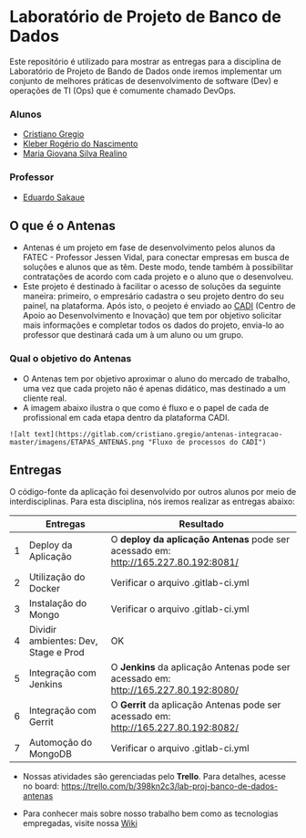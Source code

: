 # Laboratório de Projeto de Banco de Dados

Este repositório é utilizado para mostrar as entregas para a disciplina de Laboratório de Projeto de Bando de Dados onde iremos implementar um conjunto de melhores práticas de desenvolvimento de software (Dev) e operações de TI (Ops) que é comumente chamado DevOps.  

### Alunos
- [Cristiano Gregio](https://gitlab.com/cristiano.gregio)
- [Kleber Rogério do Nascimento](https://github.com/kleberrogerio)
- [Maria Giovana Silva Realino](https://gitlab.com/mariagiovana)

### Professor
- [Eduardo Sakaue](https://github.com/esakaue)


## O que é o Antenas
- Antenas é um projeto em fase de desenvolvimento pelos alunos da FATEC - Professor Jessen Vidal, para conectar empresas em busca de soluções e alunos que as têm. Deste modo, tende também à possibilitar contratações de acordo com cada projeto e o aluno que o desenvolveu.
- Este projeto é destinado à facilitar o acesso de soluções da seguinte maneira: primeiro, o empresário cadastra o seu projeto dentro do seu painel, na plataforma. Após isto, o peojeto é enviado ao [CADI](https://fatecsjc-prd.azurewebsites.net/cadi.php) (Centro de Apoio ao Desenvolvimento e Inovação) que tem por objetivo solicitar mais informações e completar todos os dados do projeto, envia-lo ao professor que destinará cada um à um aluno ou um grupo. 


### Qual o objetivo do Antenas
- O Antenas tem por objetivo aproximar o aluno do mercado de trabalho, uma vez que cada projeto não é apenas didático, mas destinado a um cliente real.
- A imagem abaixo ilustra o que como é fluxo e o papel de cada de profissional em cada etapa dentro da plataforma CADI.
```
![alt text](https://gitlab.com/cristiano.gregio/antenas-integracao-master/imagens/ETAPAS_ANTENAS.png "Fluxo de processos do CADI")
```

## Entregas

O código-fonte da aplicação foi desenvolvido por outros alunos por meio de interdisciplinas. Para esta disciplina, nós iremos realizar as entregas abaixo: 

|   | Entregas                             |                                  Resultado                                         |
|---|--------------------------------------|------------------------------------------------------------------------------------|
| 1 | Deploy da Aplicação                  |O **deploy da aplicação Antenas** pode ser acessado em: http://165.227.80.192:8081/ |
| 2 | Utilização do Docker                 |Verificar o arquivo .gitlab-ci.yml                                                  |
| 3 | Instalação do Mongo                  |Verificar o arquivo .gitlab-ci.yml                                                  |
| 4 | Dividir ambientes: Dev, Stage e Prod |         OK                                                                         |
| 5 | Integração com Jenkins               |O **Jenkins** da aplicação Antenas pode ser acessado em: http://165.227.80.192:8080/|
| 6 | Integração com Gerrit                |O **Gerrit** da aplicação Antenas pode ser acessado em: http://165.227.80.192:8082/ |
| 7 | Automoção do MongoDB                 |Verificar o arquivo .gitlab-ci.yml                                                  |


- Nossas atividades são gerenciadas pelo **Trello**. Para detalhes, acesse no board: https://trello.com/b/398kn2c3/lab-proj-banco-de-dados-antenas

- Para conhecer mais sobre nosso trabalho bem como as tecnologias empregadas, visite nossa [Wiki](https://gitlab.com/cristiano.gregio/antenas-integracao-master/-/wikis/Antenas)